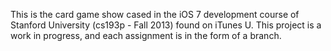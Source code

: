 This is the card game show cased in the iOS 7 development course of Stanford University (cs193p - Fall 2013) found on iTunes U. This project is a work in progress, and each assignment is in the form of a branch.
